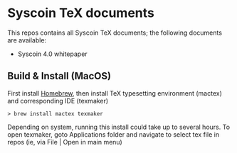 # Syscoin TeX documents

This repos contains all Syscoin TeX documents; the following documents are available:
- Syscoin 4.0 whitepaper

## Build & Install (MacOS)

First install [Homebrew](https://brew.sh), then install TeX typesetting environment (mactex) and corresponding IDE (texmaker)

```
> brew install mactex texmaker
```
Depending on system, running this install could take up to several hours. To open texmaker, goto Applications folder and navigate to select tex file in repos (ie, via File | Open in main menu)
